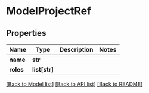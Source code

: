 # ModelProjectRef

## Properties
Name | Type | Description | Notes
------------ | ------------- | ------------- | -------------
**name** | **str** |  | 
**roles** | **list[str]** |  | 

[[Back to Model list]](../README.md#documentation-for-models) [[Back to API list]](../README.md#documentation-for-api-endpoints) [[Back to README]](../README.md)

